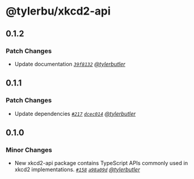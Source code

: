 # @tylerbu/xkcd2-api

## 0.1.2

### Patch Changes

- Update documentation _[`39f8132`](https://github.com/tylerbutler/tools-monorepo/commit/39f81320a5245759b9a797105ac5ffe3caf996f9) [@tylerbutler](https://github.com/tylerbutler)_

## 0.1.1

### Patch Changes

- Update dependencies _[`#217`](https://github.com/tylerbutler/tools-monorepo/pull/217) [`dcec014`](https://github.com/tylerbutler/tools-monorepo/commit/dcec014dfb70e5804a7535b5b8b9a3406f3e623d) [@tylerbutler](https://github.com/tylerbutler)_

## 0.1.0

### Minor Changes

- New xkcd2-api package contains TypeScript APIs commonly used in xkcd2 implementations. _[`#158`](https://github.com/tylerbutler/tools-monorepo/pull/158) [`a98a09d`](https://github.com/tylerbutler/tools-monorepo/commit/a98a09ddafc8345fcb8cdd022dd4f5d44f4eca18) [@tylerbutler](https://github.com/tylerbutler)_

